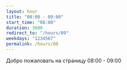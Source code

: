 ```yaml
---
layout: hour
title: "08:00 - 09:00"
start_time: "08:00"
duration: 3600
redirect_to: "/hours/09"
weekdays: "1234567"
permalink: /hours/08
---
```


<!-- Содержимое для отображения в 08:00 - 09:00 -->
<p>Добро пожаловать на страницу 08:00 - 09:00</p>

